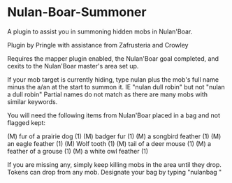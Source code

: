 # Nulan-Boar-Summoner
A plugin to assist you in summoning hidden mobs in Nulan'Boar.

Plugin by Pringle with assistance from Zafrusteria and Crowley

Requires the mapper plugin enabled, the Nulan'Boar goal completed, and cexits to the Nulan'Boar master's area set up.

If your mob target is currently hiding, type nulan plus the mob's full name minus the a/an at the start to summon it. IE "nulan dull robin" but not "nulan a dull robin" Partial names do not match as there are many mobs with similar keywords.

You will need the following items from Nulan'Boar placed in a bag and not flagged kept:

(M) fur of a prairie dog (1)
(M) badger fur (1)
(M) a songbird feather (1)
(M) an eagle feather (1)
(M) Wolf tooth (1)
(M) tail of a deer mouse (1)
(M) a feather of a grouse (1)
(M) a white owl feather (1)

If you are missing any, simply keep killing mobs in the area until they drop. Tokens can drop from any mob. Designate your bag by typing "nulanbag <bag id>"
